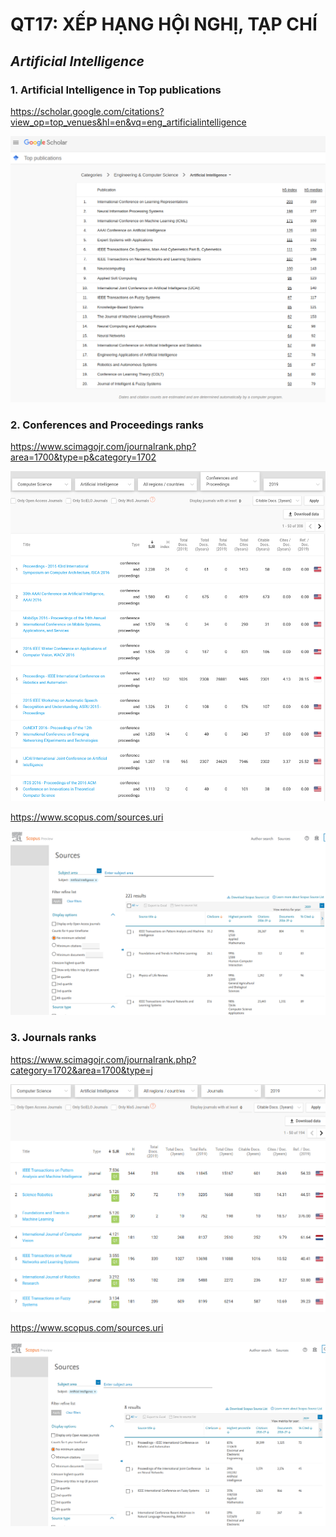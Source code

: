 # QT17: XẾP HẠNG HỘI NGHỊ, TẠP CHÍ

## _Artificial Intelligence_

### 1. Artificial Intelligence in Top publications

https://scholar.google.com/citations?view_op=top_venues&hl=en&vq=eng_artificialintelligence

![](image/Artificial_Intelligence_Google_Scholar_Metrics.png)

### 2. Conferences and Proceedings ranks 

https://www.scimagojr.com/journalrank.php?area=1700&type=p&category=1702

![](image/Conference_Rankings_on_Artificial_Intelligence.png)


https://www.scopus.com/sources.uri

![](image/scopus_journal_ranks.png)

### 3. Journals ranks

https://www.scimagojr.com/journalrank.php?category=1702&area=1700&type=j

![](image/Journal_Rankings_on_Artificial_Intelligence.png)


https://www.scopus.com/sources.uri

![](image/scopus_conference_ranks.png)
